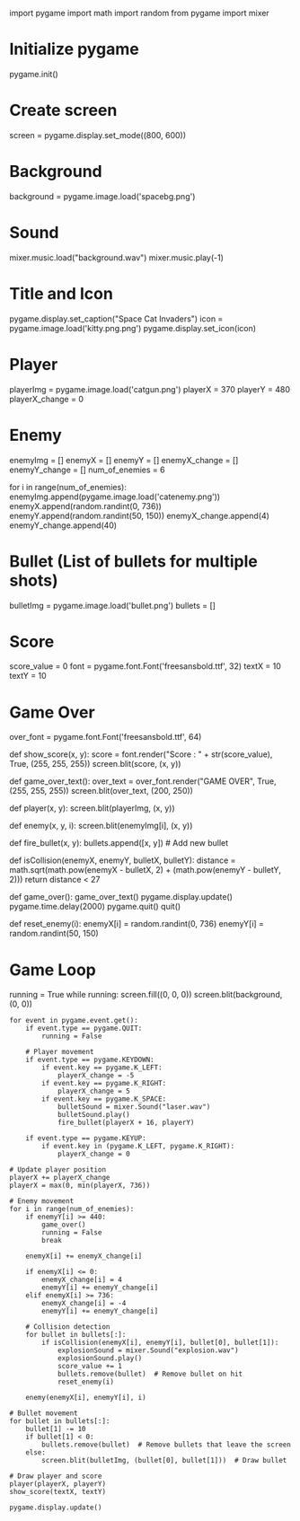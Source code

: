 import pygame
import math
import random
from pygame import mixer

# Initialize pygame
pygame.init()

# Create screen
screen = pygame.display.set_mode((800, 600))

# Background
background = pygame.image.load('spacebg.png')

# Sound
mixer.music.load("background.wav")
mixer.music.play(-1)

# Title and Icon
pygame.display.set_caption("Space Cat Invaders")
icon = pygame.image.load('kitty.png.png')
pygame.display.set_icon(icon)

# Player
playerImg = pygame.image.load('catgun.png')
playerX = 370
playerY = 480
playerX_change = 0

# Enemy
enemyImg = []
enemyX = []
enemyY = []
enemyX_change = []
enemyY_change = []
num_of_enemies = 6

for i in range(num_of_enemies):
    enemyImg.append(pygame.image.load('catenemy.png'))
    enemyX.append(random.randint(0, 736))
    enemyY.append(random.randint(50, 150))
    enemyX_change.append(4)
    enemyY_change.append(40)

# Bullet (List of bullets for multiple shots)
bulletImg = pygame.image.load('bullet.png')
bullets = []

# Score
score_value = 0
font = pygame.font.Font('freesansbold.ttf', 32)
textX = 10
textY = 10

# Game Over
over_font = pygame.font.Font('freesansbold.ttf', 64)

def show_score(x, y):
    score = font.render("Score : " + str(score_value), True, (255, 255, 255))
    screen.blit(score, (x, y))

def game_over_text():
    over_text = over_font.render("GAME OVER", True, (255, 255, 255))
    screen.blit(over_text, (200, 250))

def player(x, y):
    screen.blit(playerImg, (x, y))

def enemy(x, y, i):
    screen.blit(enemyImg[i], (x, y))

def fire_bullet(x, y):
    bullets.append([x, y])  # Add new bullet

def isCollision(enemyX, enemyY, bulletX, bulletY):
    distance = math.sqrt(math.pow(enemyX - bulletX, 2) + (math.pow(enemyY - bulletY, 2)))
    return distance < 27

def game_over():
    game_over_text()
    pygame.display.update()
    pygame.time.delay(2000)
    pygame.quit()
    quit()

def reset_enemy(i):
    enemyX[i] = random.randint(0, 736)
    enemyY[i] = random.randint(50, 150)

# Game Loop
running = True
while running:
    screen.fill((0, 0, 0))
    screen.blit(background, (0, 0))

    for event in pygame.event.get():
        if event.type == pygame.QUIT:
            running = False

        # Player movement
        if event.type == pygame.KEYDOWN:
            if event.key == pygame.K_LEFT:
                playerX_change = -5
            if event.key == pygame.K_RIGHT:
                playerX_change = 5
            if event.key == pygame.K_SPACE:
                bulletSound = mixer.Sound("laser.wav")
                bulletSound.play()
                fire_bullet(playerX + 16, playerY)

        if event.type == pygame.KEYUP:
            if event.key in (pygame.K_LEFT, pygame.K_RIGHT):
                playerX_change = 0

    # Update player position
    playerX += playerX_change
    playerX = max(0, min(playerX, 736))

    # Enemy movement
    for i in range(num_of_enemies):
        if enemyY[i] >= 440:
            game_over()
            running = False
            break

        enemyX[i] += enemyX_change[i]

        if enemyX[i] <= 0:
            enemyX_change[i] = 4
            enemyY[i] += enemyY_change[i]
        elif enemyX[i] >= 736:
            enemyX_change[i] = -4
            enemyY[i] += enemyY_change[i]

        # Collision detection
        for bullet in bullets[:]:
            if isCollision(enemyX[i], enemyY[i], bullet[0], bullet[1]):
                explosionSound = mixer.Sound("explosion.wav")
                explosionSound.play()
                score_value += 1
                bullets.remove(bullet)  # Remove bullet on hit
                reset_enemy(i)

        enemy(enemyX[i], enemyY[i], i)

    # Bullet movement
    for bullet in bullets[:]:
        bullet[1] -= 10
        if bullet[1] < 0:
            bullets.remove(bullet)  # Remove bullets that leave the screen
        else:
            screen.blit(bulletImg, (bullet[0], bullet[1]))  # Draw bullet

    # Draw player and score
    player(playerX, playerY)
    show_score(textX, textY)

    pygame.display.update()
